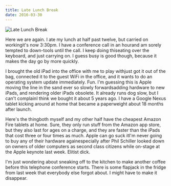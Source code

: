 ```yaml
---
title: Late Lunch Break
date: 2016-03-30
---
```


![Late Lunch Break](https://source.unsplash.com/gp8BLyaTaA0/1600x900)

Here we are again. I ate my lunch at half past twelve, but carried on workingit's now 3:30pm. I have a conference call in an hourand am sorely tempted to down-tools until the call. I keep doing thiseating over the keyboard, and just carrying on. I guess busy is good though, because it makes the day go by more quickly.

I brought the old iPad into the office with me to play withjust got it out of the bag, connected it to the guest WiFi in the office, and it wants to do an operating system update immediately. Fun. I'm guessing this is Apple moving the line in the sand ever so slowly forwardsadding hardware to new iPads, and rendering older iPads obsolete. It already runs dog slow, but I can't complainI think we bought it about 5 years ago. I have a Google Nexus tablet kicking around at home that became a paperweight about 18 months after launch.

Here's the thingboth myself and my other half have the cheapest Amazon Fire tablets at home. Sure, they only run stuff from the Amazon app store, but they also last for ages on a charge, and they are faster than the iPads that cost three or four times as much. Apple can go suck itI'm never going to buy any of their hardware againespecially after Phil Schiller looked down on owners of older computers as second class citizens while on-stage at the Apple keynote last week. Elitist dick.

I'm just wondering about sneaking off to the kitchen to make another coffee before this telephone conference starts. There is some flapjack in the fridge from last week that everybody else forgot about. I might have to make it disappear.